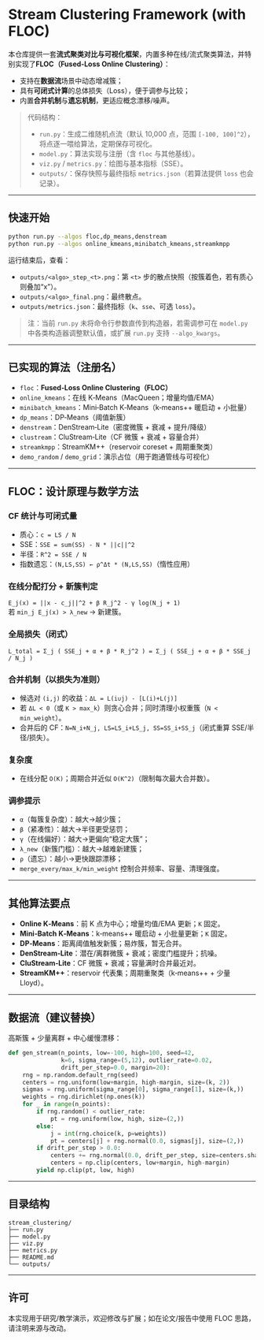 # Stream Clustering Framework (with FLOC)

本仓库提供一套**流式聚类对比与可视化框架**，内置多种在线/流式聚类算法，并特别实现了**FLOC（Fused‑Loss Online Clustering）**：
- 支持在**数据流**场景中动态增减簇；
- 具有**可闭式计算**的总体损失（Loss），便于调参与比较；
- 内置**合并机制**与**遗忘机制**，更适应概念漂移/噪声。

> 代码结构：
> - `run.py`：生成二维随机点流（默认 10,000 点，范围 `[-100, 100]^2`），将点逐一喂给算法，定期保存可视化。
> - `model.py`：算法实现与注册（含 `floc` 与其他基线）。
> - `viz.py` / `metrics.py`：绘图与基本指标（SSE）。
> - `outputs/`：保存快照与最终指标 `metrics.json`（若算法提供 `loss` 也会记录）。

---

## 快速开始

```bash
python run.py --algos floc,dp_means,denstream
python run.py --algos online_kmeans,minibatch_kmeans,streamkmpp
```

运行结束后，查看：
- `outputs/<algo>_step_<t>.png`：第 `<t>` 步的散点快照（按簇着色，若有质心则叠加“x”）。
- `outputs/<algo>_final.png`：最终散点。
- `outputs/metrics.json`：最终指标（`k`、`sse`、可选 `loss`）。

> 注：当前 `run.py` 未将命令行参数直传到构造器，若需调参可在 `model.py` 中各类构造器调整默认值，或扩展 `run.py` 支持 `--algo_kwargs`。

---

## 已实现的算法（注册名）

- `floc`：**Fused‑Loss Online Clustering（FLOC）**
- `online_kmeans`：在线 K‑Means（MacQueen；增量均值/EMA）
- `minibatch_kmeans`：Mini‑Batch K‑Means（k‑means++ 暖启动 + 小批量）
- `dp_means`：DP‑Means（阈值新簇）
- `denstream`：DenStream‑Lite（密度微簇 + 衰减 + 提升/降级）
- `clustream`：CluStream‑Lite（CF 微簇 + 衰减 + 容量合并）
- `streamkmpp`：StreamKM++（reservoir coreset + 周期重聚类）
- `demo_random` / `demo_grid`：演示占位（用于跑通管线与可视化）

---

## FLOC：设计原理与数学方法

### CF 统计与可闭式量
- 质心：`c = LS / N`
- SSE：`SSE = sum(SS) - N * ||c||^2`
- 半径：`R^2 = SSE / N`
- 指数遗忘：`(N,LS,SS) ← ρ^Δt * (N,LS,SS)`（惰性应用）

### 在线分配打分 + 新簇判定
`E_j(x) = ||x - c_j||^2 + β R_j^2 - γ log(N_j + 1)`  
若 `min_j E_j(x) > λ_new` → 新建簇。

### 全局损失（闭式）
`L_total = Σ_j ( SSE_j + α + β * R_j^2 ) = Σ_j ( SSE_j + α + β * SSE_j / N_j )`

### 合并机制（以损失为准则）
- 候选对 `(i,j)` 的收益：`ΔL = L(i∪j) - [L(i)+L(j)]`
- 若 `ΔL < 0`（或 `K > max_k`）则贪心合并；同时清理小权重簇（`N < min_weight`）。
- 合并后的 CF：`N=N_i+N_j, LS=LS_i+LS_j, SS=SS_i+SS_j`（闭式重算 SSE/半径/损失）。

### 复杂度
- 在线分配 `O(K)`；周期合并近似 `O(K^2)`（限制每次最大合并数）。

### 调参提示
- `α`（每簇复杂度）：越大→越少簇；
- `β`（紧凑性）：越大→半径更受惩罚；
- `γ`（在线偏好）：越大→更偏向“稳定大簇”；
- `λ_new`（新簇门槛）：越大→越难新建簇；
- `ρ`（遗忘）：越小→更快跟踪漂移；
- `merge_every/max_k/min_weight` 控制合并频率、容量、清理强度。

---

## 其他算法要点

- **Online K‑Means**：前 K 点为中心；增量均值/EMA 更新；`K` 固定。
- **Mini‑Batch K‑Means**：k‑means++ 暖启动 + 小批量更新；`K` 固定。
- **DP‑Means**：距离阈值触发新簇；易炸簇，暂无合并。
- **DenStream‑Lite**：潜在/离群微簇 + 衰减；密度门槛提升；抗噪。
- **CluStream‑Lite**：CF 微簇 + 衰减；容量满时合并最近对。
- **StreamKM++**：reservoir 代表集；周期重聚类（k‑means++ + 少量 Lloyd）。

---

## 数据流（建议替换）

高斯簇 + 少量离群 + 中心缓慢漂移：
```python
def gen_stream(n_points, low=-100, high=100, seed=42,
               k=6, sigma_range=(5,12), outlier_rate=0.02,
               drift_per_step=0.0, margin=20):
    rng = np.random.default_rng(seed)
    centers = rng.uniform(low+margin, high-margin, size=(k, 2))
    sigmas = rng.uniform(sigma_range[0], sigma_range[1], size=(k,))
    weights = rng.dirichlet(np.ones(k))
    for _ in range(n_points):
        if rng.random() < outlier_rate:
            pt = rng.uniform(low, high, size=(2,))
        else:
            j = int(rng.choice(k, p=weights))
            pt = centers[j] + rng.normal(0.0, sigmas[j], size=(2,))
        if drift_per_step > 0.0:
            centers += rng.normal(0.0, drift_per_step, size=centers.shape)
            centers = np.clip(centers, low+margin, high-margin)
        yield np.clip(pt, low, high)
```

---

## 目录结构

```
stream_clustering/
├── run.py
├── model.py
├── viz.py
├── metrics.py
├── README.md
└── outputs/
```

---

## 许可

本实现用于研究/教学演示，欢迎修改与扩展；如在论文/报告中使用 FLOC 思路，请注明来源与改动。
